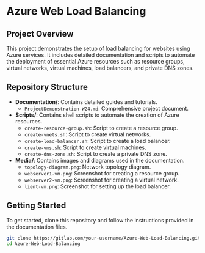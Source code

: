# Azure Web Load Balancing

## Project Overview

This project demonstrates the setup of load balancing for websites using Azure services. It includes detailed documentation and scripts to automate the deployment of essential Azure resources such as resource groups, virtual networks, virtual machines, load balancers, and private DNS zones.

## Repository Structure

- **Documentation/**: Contains detailed guides and tutorials.
  - `ProjectDemonstration-W24.md`: Comprehensive project document.
- **Scripts/**: Contains shell scripts to automate the creation of Azure resources.
  - `create-resource-group.sh`: Script to create a resource group.
  - `create-vnets.sh`: Script to create virtual networks.
  - `create-load-balancer.sh`: Script to create a load balancer.
  - `create-vms.sh`: Script to create virtual machines.
  - `create-dns-zone.sh`: Script to create a private DNS zone.
- **Media/**: Contains images and diagrams used in the documentation.
  - `topology-diagram.png`: Network topology diagram.
  - `webserver1-vm.png`: Screenshot for creating a resource group.
  - `webserver2-vm.png`: Screenshot for creating a virtual network.
  - `lient-vm.png`: Screenshot for setting up the load balancer.
 

## Getting Started

To get started, clone this repository and follow the instructions provided in the documentation files.

   ```sh
   git clone https://gitlab.com/your-username/Azure-Web-Load-Balancing.git
   cd Azure-Web-Load-Balancing
